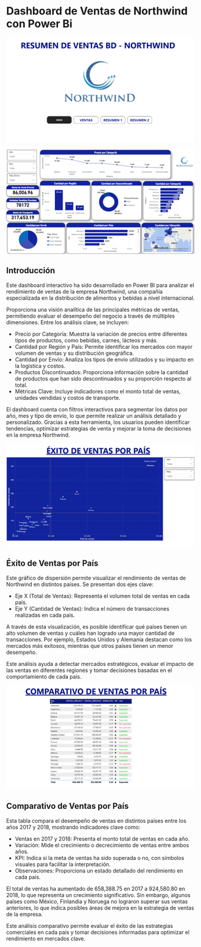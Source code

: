 # Dashboard de Ventas de Northwind con Power Bi

![alt text](image.png)

![alt text](image-1.png)

## Introducción

Este dashboard interactivo ha sido desarrollado en Power BI para analizar el rendimiento de ventas de la empresa Northwind, una compañía especializada en la distribución de alimentos y bebidas a nivel internacional.

Proporciona una visión analítica de las principales métricas de ventas, permitiendo evaluar el desempeño del negocio a través de múltiples dimensiones. Entre los análisis clave, se incluyen:

- Precio por Categoría: Muestra la variación de precios entre diferentes tipos de productos, como bebidas, carnes, lácteos y más.
- Cantidad por Región y País: Permite identificar los mercados con mayor volumen de ventas y su distribución geográfica.
- Cantidad por Envío: Analiza los tipos de envío utilizados y su impacto en la logística y costos.
- Productos Discontinuados: Proporciona información sobre la cantidad de productos que han sido descontinuados y su proporción respecto al total.
- Métricas Clave: Incluye indicadores como el monto total de ventas, unidades vendidas y costos de transporte.

El dashboard cuenta con filtros interactivos para segmentar los datos por año, mes y tipo de envío, lo que permite realizar un análisis detallado y personalizado. Gracias a esta herramienta, los usuarios pueden identificar tendencias, optimizar estrategias de venta y mejorar la toma de decisiones en la empresa Northwind.

![alt text](image-2.png)

## Éxito de Ventas por País

Este gráfico de dispersión permite visualizar el rendimiento de ventas de Northwind en distintos países. Se presentan dos ejes clave:

- Eje X (Total de Ventas): Representa el volumen total de ventas en cada país.
- Eje Y (Cantidad de Ventas): Indica el número de transacciones realizadas en cada país.

A través de esta visualización, es posible identificar qué países tienen un alto volumen de ventas y cuáles han logrado una mayor cantidad de transacciones. Por ejemplo, Estados Unidos y Alemania destacan como los mercados más exitosos, mientras que otros países tienen un menor desempeño.

Este análisis ayuda a detectar mercados estratégicos, evaluar el impacto de las ventas en diferentes regiones y tomar decisiones basadas en el comportamiento de cada país.

![alt text](image-3.png)

## Comparativo de Ventas por País

Esta tabla compara el desempeño de ventas en distintos países entre los años 2017 y 2018, mostrando indicadores clave como:

- Ventas en 2017 y 2018: Presenta el monto total de ventas en cada año.
- Variación: Mide el crecimiento o decrecimiento de ventas entre ambos años.
- KPI: Indica si la meta de ventas ha sido superada o no, con símbolos visuales para facilitar la interpretación.
- Observaciones: Proporciona un estado detallado del rendimiento en cada país.

El total de ventas ha aumentado de 658,388.75 en 2017 a 924,580.80 en 2018, lo que representa un crecimiento significativo. Sin embargo, algunos países como México, Finlandia y Noruega no lograron superar sus ventas anteriores, lo que indica posibles áreas de mejora en la estrategia de ventas de la empresa.

Este análisis comparativo permite evaluar el éxito de las estrategias comerciales en cada país y tomar decisiones informadas para optimizar el rendimiento en mercados clave.
